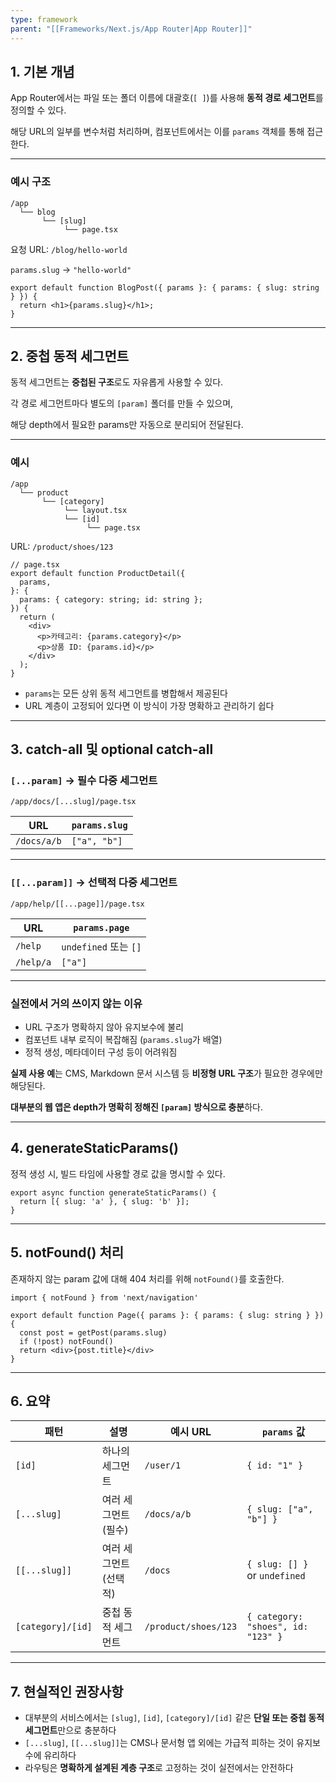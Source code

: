 ```yaml
---
type: framework
parent: "[[Frameworks/Next.js/App Router|App Router]]"
---
```

## 1. 기본 개념

App Router에서는 파일 또는 폴더 이름에 대괄호(`[ ]`)를 사용해 **동적 경로 세그먼트**를 정의할 수 있다.

해당 URL의 일부를 변수처럼 처리하며, 컴포넌트에서는 이를 `params` 객체를 통해 접근한다.

---

### 예시 구조

```
/app
  └── blog
       └── [slug]
            └── page.tsx

```

요청 URL: `/blog/hello-world`

`params.slug` → `"hello-world"`

```tsx
export default function BlogPost({ params }: { params: { slug: string } }) {
  return <h1>{params.slug}</h1>;
}

```

---

## 2. 중첩 동적 세그먼트

동적 세그먼트는 **중첩된 구조**로도 자유롭게 사용할 수 있다.

각 경로 세그먼트마다 별도의 `[param]` 폴더를 만들 수 있으며,

해당 depth에서 필요한 params만 자동으로 분리되어 전달된다.

---

### 예시

```
/app
  └── product
       └── [category]
            └── layout.tsx
            └── [id]
                 └── page.tsx

```

URL: `/product/shoes/123`

```tsx
// page.tsx
export default function ProductDetail({
  params,
}: {
  params: { category: string; id: string };
}) {
  return (
    <div>
      <p>카테고리: {params.category}</p>
      <p>상품 ID: {params.id}</p>
    </div>
  );
}

```

- `params`는 모든 상위 동적 세그먼트를 병합해서 제공된다
- URL 계층이 고정되어 있다면 이 방식이 가장 명확하고 관리하기 쉽다

---

## 3. catch-all 및 optional catch-all

### `[...param]` → 필수 다중 세그먼트

```
/app/docs/[...slug]/page.tsx

```

|URL|`params.slug`|
|---|---|
|`/docs/a/b`|`["a", "b"]`|

---

### `[[...param]]` → 선택적 다중 세그먼트

```
/app/help/[[...page]]/page.tsx

```

|URL|`params.page`|
|---|---|
|`/help`|`undefined` 또는 `[]`|
|`/help/a`|`["a"]`|

---

### 실전에서 거의 쓰이지 않는 이유

- URL 구조가 명확하지 않아 유지보수에 불리
- 컴포넌트 내부 로직이 복잡해짐 (`params.slug`가 배열)
- 정적 생성, 메타데이터 구성 등이 어려워짐

**실제 사용 예**는 CMS, Markdown 문서 시스템 등 **비정형 URL 구조**가 필요한 경우에만 해당된다.

**대부분의 웹 앱은 depth가 명확히 정해진 `[param]` 방식으로 충분**하다.

---

## 4. generateStaticParams()

정적 생성 시, 빌드 타임에 사용할 경로 값을 명시할 수 있다.

```tsx
export async function generateStaticParams() {
  return [{ slug: 'a' }, { slug: 'b' }];
}

```

---

## 5. notFound() 처리

존재하지 않는 param 값에 대해 404 처리를 위해 `notFound()`를 호출한다.

```tsx
import { notFound } from 'next/navigation'

export default function Page({ params }: { params: { slug: string } }) {
  const post = getPost(params.slug)
  if (!post) notFound()
  return <div>{post.title}</div>
}

```

---

## 6. 요약

|패턴|설명|예시 URL|`params` 값|
|---|---|---|---|
|`[id]`|하나의 세그먼트|`/user/1`|`{ id: "1" }`|
|`[...slug]`|여러 세그먼트 (필수)|`/docs/a/b`|`{ slug: ["a", "b"] }`|
|`[[...slug]]`|여러 세그먼트 (선택적)|`/docs`|`{ slug: [] }` or `undefined`|
|`[category]/[id]`|중첩 동적 세그먼트|`/product/shoes/123`|`{ category: "shoes", id: "123" }`|

---

## 7. 현실적인 권장사항

- 대부분의 서비스에서는 `[slug]`, `[id]`, `[category]/[id]` 같은 **단일 또는 중첩 동적 세그먼트**만으로 충분하다
- `[...slug]`, `[[...slug]]`는 CMS나 문서형 앱 외에는 가급적 피하는 것이 유지보수에 유리하다
- 라우팅은 **명확하게 설계된 계층 구조**로 고정하는 것이 실전에서는 안전하다